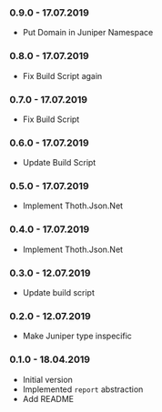 ### 0.9.0 - 17.07.2019
* Put Domain in Juniper Namespace
### 0.8.0 - 17.07.2019
* Fix Build Script again
### 0.7.0 - 17.07.2019
* Fix Build Script
### 0.6.0 - 17.07.2019
* Update Build Script
### 0.5.0 - 17.07.2019
* Implement Thoth.Json.Net
### 0.4.0 - 17.07.2019
* Implement Thoth.Json.Net
### 0.3.0 - 12.07.2019
* Update build script

### 0.2.0 - 12.07.2019
* Make Juniper type inspecific

### 0.1.0 - 18.04.2019

* Initial version
* Implemented `report` abstraction
* Add README